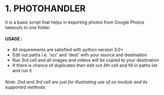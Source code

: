 # 1. PHOTOHANDLER

It is a basic script that helps in exporting photos from Google Photos takeouts to one folder.
#### USAGE : 
+ All requirements are satisfied with python version 3.0+
+ Edit out paths i.e. 'scr' and 'dest' with your source and destination
+ Run 3rd cell and all images and videos will be copied to your destination
+ If there is chance of duplicates then edit out 4th cell and fill in paths list and run it

###### Note: 2nd and 3rd cell are just for illustrating use of os module and its supported methods.
